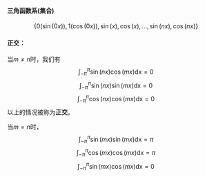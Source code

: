 #### 三角函数系(集合)
$$
\{0(\sin(0x)), 1(\cos(0x)), \sin(x), \cos(x),...,\sin(nx), \cos(nx)\}
$$

#### 正交：
当$m\neq n$时，我们有
$$
\int_{-\pi}^{\pi}\sin(nx)\cos(mx) \mathrm{dx} = 0
$$
$$
\int_{-\pi}^{\pi}\sin(nx)\sin(mx) \mathrm{dx} = 0
$$
$$
\int_{-\pi}^{\pi}\cos(nx)\cos(mx) \mathrm{dx} = 0
$$
以上的情况被称为**正交**。

当$m = n$时，
$$
\int_{-\pi}^{\pi}\sin(mx)\sin(mx) \mathrm{dx} = \pi
$$
$$
\int_{-\pi}^{\pi}\cos(mx)\cos(mx) \mathrm{dx} = \pi
$$
$$
\int_{-\pi}^{\pi}\sin(mx)\cos(mx) \mathrm{dx} = 0$$
